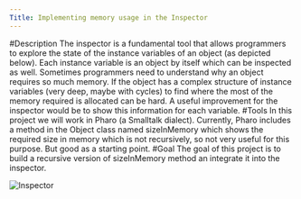 ```yaml
---
Title: Implementing memory usage in the Inspector
---
```


#Description
The inspector is a fundamental tool that allows programmers to explore the state of the instance variables of an object (as depicted below). Each instance variable is an object by itself which can be inspected as well. Sometimes programmers need to understand why an object requires so much memory. If the object has a complex structure of instance variables (very deep, maybe with cycles) to find where the most of the memory required is allocated  can be hard. A useful improvement for the inspector would be to show this information for each variable.
#Tools
In this project we will work in Pharo (a Smalltalk dialect). Currently, Pharo includes a method in the Object class named sizeInMemory which shows the required size in memory which is not recursively, so not very useful for this purpose. But good as a starting point.
#Goal
The goal of this project is to build a recursive version of sizeInMemory method an integrate it into the inspector.

![Inspector](%assets_url%/files/f4/ann9b9etjmgbyh1y187gcwo2wqew5h/inspector.png)
